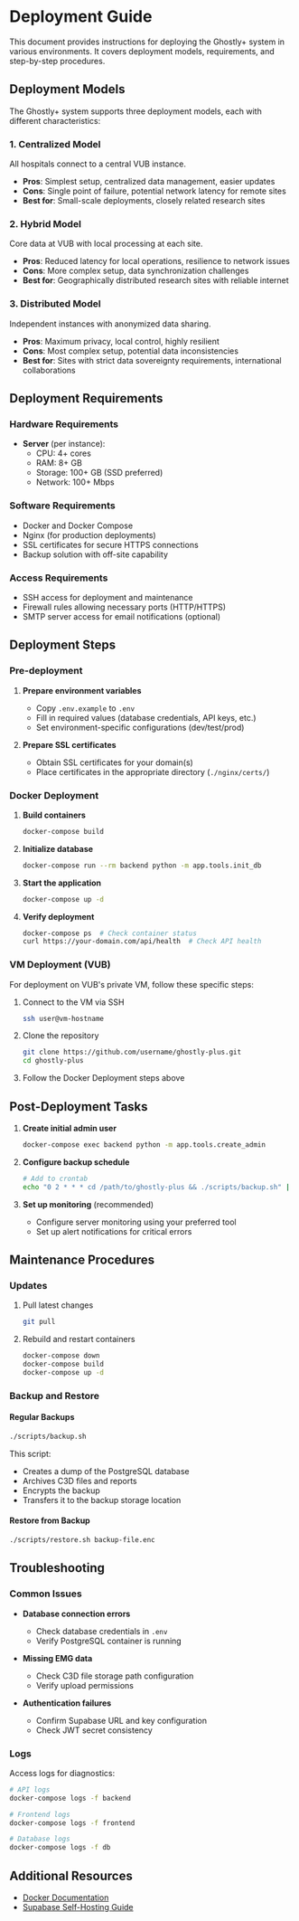 # Deployment Guide

This document provides instructions for deploying the Ghostly+ system in various environments. It covers deployment models, requirements, and step-by-step procedures.

## Deployment Models

The Ghostly+ system supports three deployment models, each with different characteristics:

### 1. Centralized Model

All hospitals connect to a central VUB instance.

- **Pros**: Simplest setup, centralized data management, easier updates
- **Cons**: Single point of failure, potential network latency for remote sites
- **Best for**: Small-scale deployments, closely related research sites

### 2. Hybrid Model

Core data at VUB with local processing at each site.

- **Pros**: Reduced latency for local operations, resilience to network issues
- **Cons**: More complex setup, data synchronization challenges
- **Best for**: Geographically distributed research sites with reliable internet

### 3. Distributed Model

Independent instances with anonymized data sharing.

- **Pros**: Maximum privacy, local control, highly resilient
- **Cons**: Most complex setup, potential data inconsistencies
- **Best for**: Sites with strict data sovereignty requirements, international collaborations

## Deployment Requirements

### Hardware Requirements

- **Server** (per instance):
  - CPU: 4+ cores
  - RAM: 8+ GB
  - Storage: 100+ GB (SSD preferred)
  - Network: 100+ Mbps

### Software Requirements

- Docker and Docker Compose
- Nginx (for production deployments)
- SSL certificates for secure HTTPS connections
- Backup solution with off-site capability

### Access Requirements

- SSH access for deployment and maintenance
- Firewall rules allowing necessary ports (HTTP/HTTPS)
- SMTP server access for email notifications (optional)

## Deployment Steps

### Pre-deployment

1. **Prepare environment variables**
   - Copy `.env.example` to `.env`
   - Fill in required values (database credentials, API keys, etc.)
   - Set environment-specific configurations (dev/test/prod)

2. **Prepare SSL certificates**
   - Obtain SSL certificates for your domain(s)
   - Place certificates in the appropriate directory (`./nginx/certs/`)

### Docker Deployment

1. **Build containers**
   ```bash
   docker-compose build
   ```

2. **Initialize database**
   ```bash
   docker-compose run --rm backend python -m app.tools.init_db
   ```

3. **Start the application**
   ```bash
   docker-compose up -d
   ```

4. **Verify deployment**
   ```bash
   docker-compose ps  # Check container status
   curl https://your-domain.com/api/health  # Check API health
   ```

### VM Deployment (VUB)

For deployment on VUB's private VM, follow these specific steps:

1. Connect to the VM via SSH
   ```bash
   ssh user@vm-hostname
   ```

2. Clone the repository
   ```bash
   git clone https://github.com/username/ghostly-plus.git
   cd ghostly-plus
   ```

3. Follow the Docker Deployment steps above

## Post-Deployment Tasks

1. **Create initial admin user**
   ```bash
   docker-compose exec backend python -m app.tools.create_admin
   ```

2. **Configure backup schedule**
   ```bash
   # Add to crontab
   echo "0 2 * * * cd /path/to/ghostly-plus && ./scripts/backup.sh" | sudo tee -a /etc/crontab
   ```

3. **Set up monitoring** (recommended)
   - Configure server monitoring using your preferred tool
   - Set up alert notifications for critical errors

## Maintenance Procedures

### Updates

1. Pull latest changes
   ```bash
   git pull
   ```

2. Rebuild and restart containers
   ```bash
   docker-compose down
   docker-compose build
   docker-compose up -d
   ```

### Backup and Restore

#### Regular Backups

```bash
./scripts/backup.sh
```

This script:
- Creates a dump of the PostgreSQL database
- Archives C3D files and reports
- Encrypts the backup
- Transfers it to the backup storage location

#### Restore from Backup

```bash
./scripts/restore.sh backup-file.enc
```

## Troubleshooting

### Common Issues

- **Database connection errors**
  - Check database credentials in `.env`
  - Verify PostgreSQL container is running

- **Missing EMG data**
  - Check C3D file storage path configuration
  - Verify upload permissions

- **Authentication failures**
  - Confirm Supabase URL and key configuration
  - Check JWT secret consistency

### Logs

Access logs for diagnostics:

```bash
# API logs
docker-compose logs -f backend

# Frontend logs
docker-compose logs -f frontend

# Database logs
docker-compose logs -f db
```

## Additional Resources

- [Docker Documentation](https://docs.docker.com/)
- [Supabase Self-Hosting Guide](https://supabase.io/docs/guides/hosting/docker) 